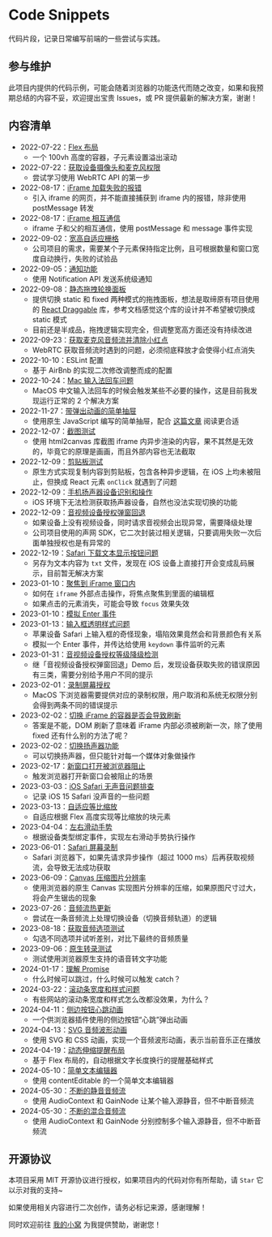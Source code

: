 # Code Snippets

代码片段，记录日常编写前端的一些尝试与实践。

## 参与维护

此项目内提供的代码示例，可能会随着浏览器的功能迭代而随之改变，如果和我预期总结的内容不妥，欢迎提出宝贵 Issues，或 PR 提供最新的解决方案，谢谢！

## 内容清单

- 2022-07-22：[Flex 布局](https://dreamer-paul.github.io/Code-Snippets/2022-07-22%20Flex%20布局/)
  - 一个 100vh 高度的容器，子元素设置溢出滚动
- 2022-07-22：[获取设备摄像头和麦克风权限](https://dreamer-paul.github.io/Code-Snippets/2022-07-22%20获取设备摄像头和麦克风权限/)
  - 尝试学习使用 WebRTC API 的第一步
- 2022-08-17：[iFrame 加载失败的报错](https://dreamer-paul.github.io/Code-Snippets/2022-08-17%20iFrame%20加载失败的报错/)
  - 引入 iframe 的网页，并不能直接捕获到 iframe 内的报错，除非使用 postMessage 转发
- 2022-08-17：[iFrame 相互通信](https://dreamer-paul.github.io/Code-Snippets/2022-08-17%20iFrame%20相互通信/)
  - iframe 子和父的相互通信，使用 postMessage 和 message 事件实现
- 2022-09-02：[宽高自适应栅格](https://dreamer-paul.github.io/Code-Snippets/2022-09-02%20宽高自适应栅格/)
  - 公司项目的需求，需要某个子元素保持指定比例，且可根据数量和窗口宽度自动换行，失败的试验品
- 2022-09-05：[通知功能](https://dreamer-paul.github.io/Code-Snippets/2022-09-05%20通知功能/)
  - 使用 Notification API 发送系统级通知
- 2022-09-08：[静态拖拽轮换面板](https://dreamer-paul.github.io/Code-Snippets/2022-09-08%20静态拖拽轮换面板/)
  - 提供切换 static 和 fixed 两种模式的拖拽面板，想法是取缔原有项目使用的 [React Draggable](https://github.com/react-grid-layout/react-draggable) 库，参考文档感觉这个库的设计并不希望被切换成 static 模式
  - 目前还是半成品，拖拽逻辑实现完全，但调整宽高方面还没有持续改进
- 2022-09-23：[获取麦克风音频流并清除小红点](https://dreamer-paul.github.io/Code-Snippets/2022-09-23%20获取麦克风音频流并清除小红点/)
  - WebRTC 获取音频流时遇到的问题，必须彻底释放才会使得小红点消失
- 2022-10-10：ESLint 配置
  - 基于 AirBnb 的实现二次修改调整而成的配置
- 2022-10-24：[Mac 输入法回车问题](https://dreamer-paul.github.io/Code-Snippets/2022-10-24%20Mac%20输入法回车问题/)
  - MacOS 中文输入法回车的时候会触发某些不必要的操作，这是目前我发现运行正常的 2 个解决方案
- 2022-11-27：[带弹出动画的简单抽屉](https://dreamer-paul.github.io/Code-Snippets/2022-11-27%20带弹出动画的简单抽屉/)
  - 使用原生 JavaScript 编写的简单抽屉，配合 [这篇文章](https://paugram.com/coding/simple-drawer-react-component.html) 阅读更合适
- 2022-12-07：[截图测试](https://dreamer-paul.github.io/Code-Snippets/2022-12-07%20截图测试/)
  - 使用 html2canvas 库截图 iframe 内异步渲染的内容，果不其然是无效的，毕竟它的原理是画画，而且外部内容也无法截取
- 2022-12-09：[剪贴板测试](https://dreamer-paul.github.io/Code-Snippets/2022-12-09%20剪贴板测试/)
  - 原生方式实现复制内容到剪贴板，包含各种异步逻辑，在 iOS 上均未被阻止，但换成 React 元素 `onClick` 就遇到了问题
- 2022-12-09：[手机扬声器设备识别和操作](https://dreamer-paul.github.io/Code-Snippets/2022-12-09%20手机扬声器设备识别和操作/)
  - iOS 环境下无法检测获取扬声器设备，自然也没法实现切换的功能
- 2022-12-09：[音视频设备授权弹窗回退](https://dreamer-paul.github.io/Code-Snippets/2022-12-09%20音视频设备授权弹窗回退/)
  - 如果设备上没有视频设备，同时请求音视频会出现异常，需要降级处理
  - 公司项目使用的声网 SDK，它二次封装过相关逻辑，只要调用失败一次后面单独授权也是有异常的
- 2022-12-19：[Safari 下载文本显示按钮问题](https://dreamer-paul.github.io/Code-Snippets/2022-12-19%20Safari%20下载文本显示按钮问题/)
  - 另存为文本内容为 `txt` 文件，发现在 iOS 设备上直接打开会变成乱码展示，目前暂无解决方案
- 2023-01-10：[聚焦到 iFrame 窗口内](https://dreamer-paul.github.io/Code-Snippets/2023-01-10%20聚焦到%20iFrame%20窗口内/)
  - 如何在 `iframe` 外部点击操作，将焦点聚焦到里面的编辑框
  - 如果点击的元素消失，可能会导致 `focus` 效果失效
- 2023-01-10：[模拟 Enter 事件](https://dreamer-paul.github.io/Code-Snippets/2023-01-10%20模拟%20Enter%20事件/)
- 2023-01-13：[输入框透明样式问题](https://dreamer-paul.github.io/Code-Snippets/2023-01-13%20输入框透明样式问题/)
  - 苹果设备 Safari 上输入框的奇怪现象，塌陷效果竟然会和背景颜色有关系
  - 模拟一个 Enter 事件，并传达给使用 `keydown` 事件监听的元素
- 2023-01-31：[音视频设备授权等级降级检测](https://dreamer-paul.github.io/Code-Snippets/2023-01-31%20音视频设备授权等级降级检测/)
  - 继「音视频设备授权弹窗回退」Demo 后，发现设备获取失败的错误原因有三类，需要分别给予用户不同的提示
- 2023-02-01：[录制屏幕授权](https://dreamer-paul.github.io/Code-Snippets/2023-02-01%20录制屏幕授权/)
  - MacOS 下浏览器需要提供对应的录制权限，用户取消和系统无权限分别会得到两条不同的错误提示
- 2023-02-02：[切换 iFrame 的容器是否会导致刷新](https://dreamer-paul.github.io/Code-Snippets/2023-02-02%20切换%20iFrame%20的容器是否会导致刷新/)
  - 答案是不能，DOM 刷新了意味着 iFrame 内部必须被刷新一次，除了使用 fixed 还有什么别的方法了呢？
- 2023-02-02：[切换扬声器功能](https://dreamer-paul.github.io/Code-Snippets/2023-02-02%20切换扬声器功能/)
  - 可以切换扬声器，但只能针对每一个媒体对象做操作
- 2023-02-17：[新窗口打开被浏览器阻止](https://dreamer-paul.github.io/Code-Snippets/2023-02-17%20新窗口打开被浏览器阻止/)
  - 触发浏览器打开新窗口会被阻止的场景
- 2023-03-03：[iOS Safari 无声音问题排查](https://dreamer-paul.github.io/Code-Snippets/2023-03-03%20iOS%20Safari%20无声音问题排查/)
  - 记录 iOS 15 Safari 没声音的一些问题
- 2023-03-13：[自适应等比缩放](https://dreamer-paul.github.io/Code-Snippets/2023-03-13%20自适应等比缩放/)
  - 自适应根据 Flex 高度实现等比缩放的块元素
- 2023-04-04：[左右滑动手势](https://dreamer-paul.github.io/Code-Snippets/2023-04-04%20左右滑动手势/)
  - 根据设备类型绑定事件，实现左右滑动手势执行操作
- 2023-06-01：[Safari 屏幕录制](https://dreamer-paul.github.io/Code-Snippets/2023-06-01%20Safari%20屏幕录制/)
  - Safari 浏览器下，如果先请求异步操作（超过 1000 ms）后再获取视频流，会导致无法成功获取
- 2023-06-09：[Canvas 压缩图片分辨率](https://dreamer-paul.github.io/Code-Snippets/2023-06-09%20Canvas%20压缩图片分辨率/)
  - 使用浏览器的原生 Canvas 实现图片分辨率的压缩，如果原图尺寸过大，将会产生锯齿的现象
- 2023-07-26：[音频流热更新](https://dreamer-paul.github.io/Code-Snippets/2023-07-26%20音频流热更新/)
  - 尝试在一条音频流上处理切换设备（切换音频轨道）的逻辑
- 2023-08-18：[获取音频选项测试](https://dreamer-paul.github.io/Code-Snippets/2023-08-18%20获取音频选项测试/)
  - 勾选不同选项并试听差别，对比下最终的音频质量
- 2023-09-06：[原生转录测试](https://dreamer-paul.github.io/Code-Snippets/2023-09-06%20原生转录测试/)
  - 测试使用浏览器原生支持的语音转文字功能
- 2024-01-17：[理解 Promise](https://dreamer-paul.github.io/Code-Snippets/2024-01-17%20理解%20Promise/)
  - 什么时候可以跳过，什么时候可以触发 catch？
- 2024-03-22：[滚动条宽度和样式问题](https://dreamer-paul.github.io/Code-Snippets/2024-03-22%20滚动条宽度和样式问题/)
  - 有些网站的滚动条宽度和样式怎么改都没效果，为什么？
- 2024-04-11：[侧边按钮心跳动画](https://dreamer-paul.github.io/Code-Snippets/2024-04-11%20侧边按钮心跳动画/)
  - 一个供浏览器插件使用的侧边按钮“心跳”弹出动画
- 2024-04-13：[SVG 音频波形动画](https://dreamer-paul.github.io/Code-Snippets/2024-04-13%20SVG%20音频波形动画/)
  - 使用 SVG 和 CSS 动画，实现一个音频波形动画，表示当前音乐正在播放
- 2024-04-19：[动态伸缩提醒布局](https://dreamer-paul.github.io/Code-Snippets/2024-04-19%20动态伸缩提醒布局/)
  - 基于 Flex 布局的，自动根据文字长度换行的提醒基础样式
- 2024-05-10：[简单文本编辑器](https://dreamer-paul.github.io/Code-Snippets/2024-05-10%20简单文本编辑器/)
  - 使用 contentEditable 的一个简单文本编辑器
- 2024-05-30：[不断的静音音频流](https://dreamer-paul.github.io/Code-Snippets/2024-05-30%20不断的静音音频流/)
  - 使用 AudioContext 和 GainNode 让某个输入源静音，但不中断音频流
- 2024-05-30：[不断的混合音频流](https://dreamer-paul.github.io/Code-Snippets/2024-05-30%20不断的混合音频流/)
  - 使用 AudioContext 和 GainNode 分别控制多个输入源静音，但不中断音频流

## 开源协议

本项目采用 MIT 开源协议进行授权，如果项目内的代码对你有所帮助，请 `Star` 它以示对我的支持~

如果使用相关内容进行二次创作，请务必标记来源，感谢理解！

同时欢迎前往 [我的小窝](https://paul.ren/donate) 为我提供赞助，谢谢您！
